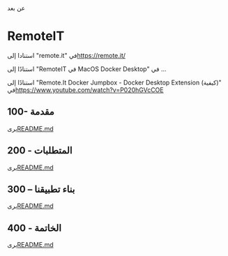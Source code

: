 عن بعد

# RemoteIT

استنادا إلى "remote.it" في<https://remote.it/>

استنادًا إلى "RemoteIT في MacOS Docker Desktop" في ...

استنادًا إلى "Remote.It Docker Jumpbox - Docker Desktop Extension (كيفية)" في<https://www.youtube.com/watch?v=P020hGVcCOE>

## 100- مقدمة

يرى[README.md](./100/README.md)

## 200 - المتطلبات

يرى[README.md](./200/README.md)

## 300 – بناء تطبيقنا

يرى[README.md](./300/README.md)

## 400 - الخاتمة

يرى[README.md](./400/README.md)
